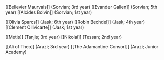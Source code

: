 [[Bellevier Maurvais]] (Sorvian; 3rd year)
[[Evander Gallen]] (Sorvian; 5th year)
[[Alcides Boivin]] (Sorvian; 1st year)

[[Olivia Sparcs]] (Jask; 6th year)
[[Robin Bechdel]] (Jask; 4th year)
[[Clement Ollivicarte]] (Jask; 1st year)

[[Metis]] (Tanjis; 3rd year)
[[Nikolai]] (Tessan; 2nd year)

[[Ali of Theo]] (Arazi; 3rd year)
[[The Adamantine Consort]] (Arazi; Junior Academy)